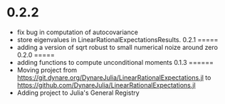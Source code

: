 0.2.2
=====
- fix bug in computation of autocovariance
- store eigenvalues in LinearRationalExpectationsResults.
0.2.1
=====
- adding a version of sqrt robust to small numerical noize around zero
0.2.0
=====
- adding functions to compute unconditional moments
0.1.3
======
- Moving project from https://git.dynare.org/DynareJulia/LinearRationalExpectations.jl to https://github.com/DynareJulia/LinearRationalExpectations.jl
- Adding project to Julia's General Registry
